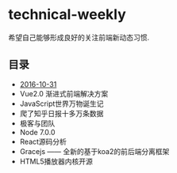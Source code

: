 ﻿# technical-weekly
希望自己能够形成良好的关注前端新动态习惯.

## 目录

 - [2016-10-31](https://github.com/ziyi2/technical-weekly/blob/master/2016-10-31.md)
  - Vue2.0 渐进式前端解决方案
  - JavaScript世界万物诞生记
  - 爬了知乎日报十多万条数据
  - 极客与团队
  - Node 7.0.0
  - React源码分析
  - Gracejs —— 全新的基于koa2的前后端分离框架
  - HTML5播放器内核开源


